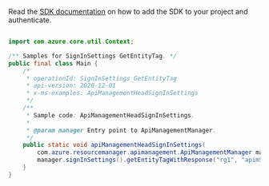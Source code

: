 Read the [SDK documentation](https://github.com/Azure/azure-sdk-for-java/blob/azure-resourcemanager-apimanagement_1.0.0-beta.2/sdk/apimanagement/azure-resourcemanager-apimanagement/README.md) on how to add the SDK to your project and authenticate.

```java

import com.azure.core.util.Context;

/** Samples for SignInSettings GetEntityTag. */
public final class Main {
    /*
     * operationId: SignInSettings_GetEntityTag
     * api-version: 2020-12-01
     * x-ms-examples: ApiManagementHeadSignInSettings
     */
    /**
     * Sample code: ApiManagementHeadSignInSettings.
     *
     * @param manager Entry point to ApiManagementManager.
     */
    public static void apiManagementHeadSignInSettings(
        com.azure.resourcemanager.apimanagement.ApiManagementManager manager) {
        manager.signInSettings().getEntityTagWithResponse("rg1", "apimService1", Context.NONE);
    }
}
```
